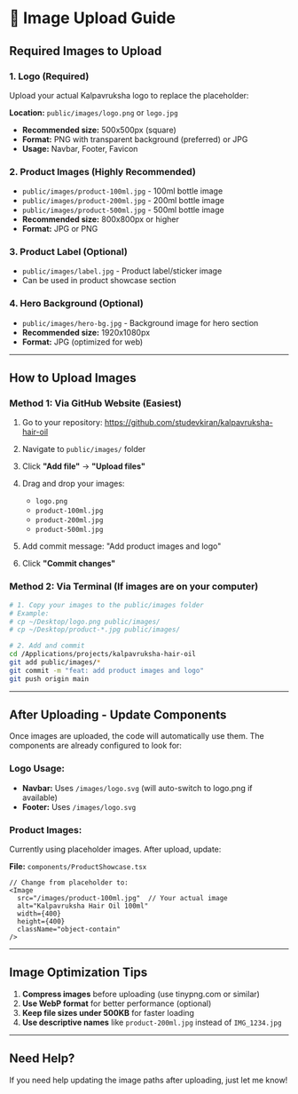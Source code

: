 # 📸 Image Upload Guide

## Required Images to Upload

### 1. **Logo (Required)**
Upload your actual Kalpavruksha logo to replace the placeholder:

**Location:** `public/images/logo.png` or `logo.jpg`
- **Recommended size:** 500x500px (square)
- **Format:** PNG with transparent background (preferred) or JPG
- **Usage:** Navbar, Footer, Favicon

### 2. **Product Images (Highly Recommended)**
- `public/images/product-100ml.jpg` - 100ml bottle image
- `public/images/product-200ml.jpg` - 200ml bottle image  
- `public/images/product-500ml.jpg` - 500ml bottle image
- **Recommended size:** 800x800px or higher
- **Format:** JPG or PNG

### 3. **Product Label (Optional)**
- `public/images/label.jpg` - Product label/sticker image
- Can be used in product showcase section

### 4. **Hero Background (Optional)**
- `public/images/hero-bg.jpg` - Background image for hero section
- **Recommended size:** 1920x1080px
- **Format:** JPG (optimized for web)

---

## How to Upload Images

### Method 1: Via GitHub Website (Easiest)

1. Go to your repository: https://github.com/studevkiran/kalpavruksha-hair-oil

2. Navigate to `public/images/` folder

3. Click **"Add file"** → **"Upload files"**

4. Drag and drop your images:
   - `logo.png`
   - `product-100ml.jpg`
   - `product-200ml.jpg`
   - `product-500ml.jpg`

5. Add commit message: "Add product images and logo"

6. Click **"Commit changes"**

### Method 2: Via Terminal (If images are on your computer)

```bash
# 1. Copy your images to the public/images folder
# Example:
# cp ~/Desktop/logo.png public/images/
# cp ~/Desktop/product-*.jpg public/images/

# 2. Add and commit
cd /Applications/projects/kalpavruksha-hair-oil
git add public/images/*
git commit -m "feat: add product images and logo"
git push origin main
```

---

## After Uploading - Update Components

Once images are uploaded, the code will automatically use them. The components are already configured to look for:

### Logo Usage:
- **Navbar:** Uses `/images/logo.svg` (will auto-switch to logo.png if available)
- **Footer:** Uses `/images/logo.svg`

### Product Images:
Currently using placeholder images. After upload, update:

**File:** `components/ProductShowcase.tsx`
```tsx
// Change from placeholder to:
<Image 
  src="/images/product-100ml.jpg"  // Your actual image
  alt="Kalpavruksha Hair Oil 100ml"
  width={400}
  height={400}
  className="object-contain"
/>
```

---

## Image Optimization Tips

1. **Compress images** before uploading (use tinypng.com or similar)
2. **Use WebP format** for better performance (optional)
3. **Keep file sizes under 500KB** for faster loading
4. **Use descriptive names** like `product-200ml.jpg` instead of `IMG_1234.jpg`

---

## Need Help?

If you need help updating the image paths after uploading, just let me know!
